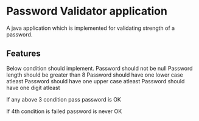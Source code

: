 # Password Validator application

A java application which is implemented for validating strength of a password.

## Features
Below condition should implement.
Password should not be null
Password length should be greater than 8
Password should have one lower case atleast
Password should have one upper case atleast
Password should have one digit atleast

If any above 3 condition pass password is OK

If 4th condition is failed password is never OK